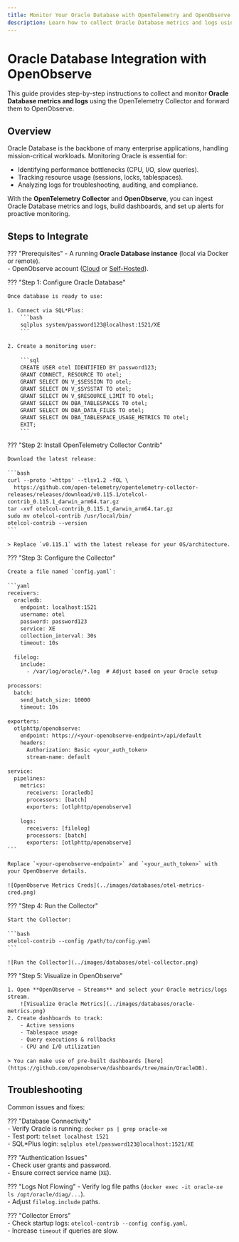 ```yaml
---
title: Monitor Your Oracle Database with OpenTelemetry and OpenObserve
description: Learn how to collect Oracle Database metrics and logs using the OpenTelemetry Collector and visualize them in OpenObserve.
---
```


# Oracle Database Integration with OpenObserve

This guide provides step-by-step instructions to collect and monitor **Oracle Database metrics and logs** using the OpenTelemetry Collector and forward them to OpenObserve.

## Overview

Oracle Database is the backbone of many enterprise applications, handling mission-critical workloads. Monitoring Oracle is essential for:

- Identifying performance bottlenecks (CPU, I/O, slow queries).  
- Tracking resource usage (sessions, locks, tablespaces).  
- Analyzing logs for troubleshooting, auditing, and compliance.  

With the **OpenTelemetry Collector** and **OpenObserve**, you can ingest Oracle Database metrics and logs, build dashboards, and set up alerts for proactive monitoring.

## Steps to Integrate

??? "Prerequisites"
    - A running **Oracle Database instance** (local via Docker or remote).  
    - OpenObserve account ([Cloud](https://cloud.openobserve.ai/web/) or [Self-Hosted](../../../quickstart/#self-hosted-installation)).  

??? "Step 1: Configure Oracle Database"

    Once database is ready to use: 

    1. Connect via SQL*Plus:
        ```bash
        sqlplus system/password123@localhost:1521/XE
        ```

    2. Create a monitoring user:

        ```sql
        CREATE USER otel IDENTIFIED BY password123;
        GRANT CONNECT, RESOURCE TO otel;
        GRANT SELECT ON V_$SESSION TO otel;
        GRANT SELECT ON V_$SYSSTAT TO otel;
        GRANT SELECT ON V_$RESOURCE_LIMIT TO otel;
        GRANT SELECT ON DBA_TABLESPACES TO otel;
        GRANT SELECT ON DBA_DATA_FILES TO otel;
        GRANT SELECT ON DBA_TABLESPACE_USAGE_METRICS TO otel;
        EXIT;
        ```

??? "Step 2: Install OpenTelemetry Collector Contrib"

    Download the latest release:

    ```bash
    curl --proto '=https' --tlsv1.2 -fOL \
      https://github.com/open-telemetry/opentelemetry-collector-releases/releases/download/v0.115.1/otelcol-contrib_0.115.1_darwin_arm64.tar.gz
    tar -xvf otelcol-contrib_0.115.1_darwin_arm64.tar.gz
    sudo mv otelcol-contrib /usr/local/bin/
    otelcol-contrib --version
    ```

    > Replace `v0.115.1` with the latest release for your OS/architecture.

??? "Step 3: Configure the Collector"

    Create a file named `config.yaml`:

    ```yaml
    receivers:
      oracledb:
        endpoint: localhost:1521
        username: otel
        password: password123
        service: XE
        collection_interval: 30s
        timeout: 10s

      filelog:
        include:
          - /var/log/oracle/*.log  # Adjust based on your Oracle setup

    processors:
      batch:
        send_batch_size: 10000
        timeout: 10s

    exporters:
      otlphttp/openobserve:
        endpoint: https://<your-openobserve-endpoint>/api/default
        headers:
          Authorization: Basic <your_auth_token>
          stream-name: default

    service:
      pipelines:
        metrics:
          receivers: [oracledb]
          processors: [batch]
          exporters: [otlphttp/openobserve]

        logs:
          receivers: [filelog]
          processors: [batch]
          exporters: [otlphttp/openobserve]
    ```

    Replace `<your-openobserve-endpoint>` and `<your_auth_token>` with your OpenObserve details.  

    ![OpenObserve Metrics Creds](../images/databases/otel-metrics-cred.png)

??? "Step 4: Run the Collector"

    Start the Collector:

    ```bash
    otelcol-contrib --config /path/to/config.yaml
    ```

    ![Run the Collector](../images/databases/otel-collector.png)

??? "Step 5: Visualize in OpenObserve"

    1. Open **OpenObserve → Streams** and select your Oracle metrics/logs stream.  
        ![Visualize Oracle Metrics](../images/databases/oracle-metrics.png)
    2. Create dashboards to track:  
        - Active sessions  
        - Tablespace usage  
        - Query executions & rollbacks  
        - CPU and I/O utilization  
  
    > You can make use of pre-built dashboards [here](https://github.com/openobserve/dashboards/tree/main/OracleDB).

## Troubleshooting

Common issues and fixes:  

??? "Database Connectivity"  
      - Verify Oracle is running: `docker ps | grep oracle-xe`  
      - Test port: `telnet localhost 1521`  
      - SQL*Plus login: `sqlplus otel/password123@localhost:1521/XE`  

??? "Authentication Issues"  
      - Check user grants and password.  
      - Ensure correct service name (`XE`).  

??? "Logs Not Flowing"
      - Verify log file paths (`docker exec -it oracle-xe ls /opt/oracle/diag/...`).  
      - Adjust `filelog.include` paths.  

??? "Collector Errors"  
      - Check startup logs: `otelcol-contrib --config config.yaml`.  
      - Increase `timeout` if queries are slow.  